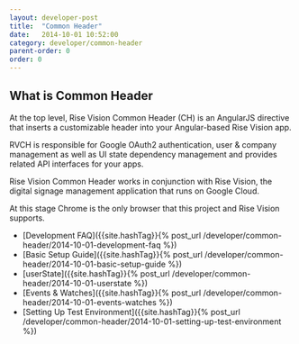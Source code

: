 ```yaml
---
layout: developer-post
title:  "Common Header"
date:   2014-10-01 10:52:00
category: developer/common-header
parent-order: 0
order: 0
---
```


## What is Common Header

At the top level, Rise Vision Common Header (CH) is an AngularJS directive that inserts a customizable header into your Angular-based Rise Vision app.

RVCH is responsible for Google OAuth2 authentication, user & company management as well as UI state dependency management and provides related API interfaces for your apps.

Rise Vision Common Header works in conjunction with Rise Vision, the digital signage management application that runs on Google Cloud.

At this stage Chrome is the only browser that this project and Rise Vision supports.

- [Development FAQ]({{site.hashTag}}{% post_url /developer/common-header/2014-10-01-development-faq %})
- [Basic Setup Guide]({{site.hashTag}}{% post_url /developer/common-header/2014-10-01-basic-setup-guide %})
- [userState]({{site.hashTag}}{% post_url /developer/common-header/2014-10-01-userstate %})
- [Events & Watches]({{site.hashTag}}{% post_url /developer/common-header/2014-10-01-events-watches %})
- [Setting Up Test Environment]({{site.hashTag}}{% post_url /developer/common-header/2014-10-01-setting-up-test-environment %})
